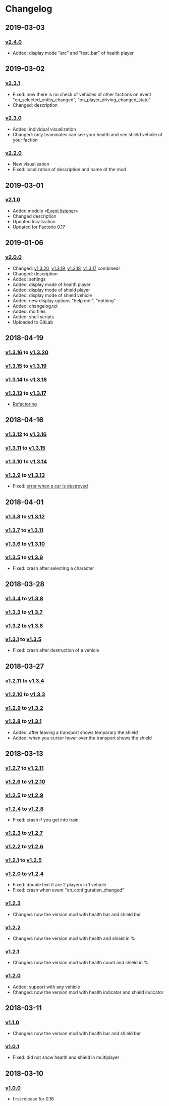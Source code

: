 # Changelog

## 2019-03-03

### [v2.4.0][v2.4.0]

* Added: display mode "arc" and "test_bar" of health player

## 2019-03-02

### [v2.3.1][v2.3.1]

* Fixed: now there is no check of vehicles of other factions on event "on_selected_entity_changed", "on_player_driving_changed_state"
* Changed: description

### [v2.3.0][v2.3.0]

* Added: individual visualization
* Changed: only teammates can see your health and see shield vehicle of your faction

### [v2.2.0][v2.2.0]

* New visualization
* Fixed: localization of description and name of the mod

## 2019-03-01

### [v2.1.0][v2.1.0]

* Added module «[Event listener](https://gitlab.com/ZwerOxotnik/event-listener)»
* Changed description
* Updated localization
* Updated for Factorio 0.17

## 2019-01-06

### [v2.0.0][v2.0.0]

* Changed: [v1.3.20][v1.3.20], [v1.3.19][v1.3.19], [v1.3.18][v1.3.18], [v1.3.17][v1.3.17] combined!
* Changed: description
* Added: settings
* Added: display mode of health player
* Added: display mode of shield player
* Added: display mode of shield vehicle
* Added: new display options "help me!", "nothing"
* Added: changelog.txt
* Added: md files
* Added: shell scripts
* Uploaded to GitLab

## 2018-04-19

### [v1.3.16][v1.3.16] to [v1.3.20][v1.3.20]
### [v1.3.15][v1.3.15] to [v1.3.19][v1.3.19]
### [v1.3.14][v1.3.14] to [v1.3.18][v1.3.18]
### [v1.3.13][v1.3.13] to [v1.3.17][v1.3.17]

* [Refactoring](https://mods.factorio.com/mod/show-health-and-shield/discussion/5ad7ccc27037c1000d6d99c7)

## 2018-04-16

### [v1.3.12][v1.3.12] to [v1.3.16][v1.3.16]
### [v1.3.11][v1.3.11] to [v1.3.15][v1.3.15]
### [v1.3.10][v1.3.10] to [v1.3.14][v1.3.14]
### [v1.3.9][v1.3.9] to [v1.3.13][v1.3.13]

* Fixed: [error when a car is destroyed](https://mods.factorio.com/mod/pack-scenarios/discussion/5ad48c41281e47000c14e0a9)

## 2018-04-01

### [v1.3.8][v1.3.8] to [v1.3.12][v1.3.12]
### [v1.3.7][v1.3.7] to [v1.3.11][v1.3.11]
### [v1.3.6][v1.3.6] to [v1.3.10][v1.3.10]
### [v1.3.5][v1.3.5] to [v1.3.9][v1.3.9]

* Fixed: crash after selecting a character

## 2018-03-28

### [v1.3.4][v1.3.4] to [v1.3.8][v1.3.8]
### [v1.3.3][v1.3.3] to [v1.3.7][v1.3.7]
### [v1.3.2][v1.3.2] to [v1.3.6][v1.3.6]
### [v1.3.1][v1.3.1] to [v1.3.5][v1.3.5]

* Fixed: crash after destruction of a vehicle

## 2018-03-27

### [v1.2.11][v1.2.11] to [v1.3.4][v1.3.4]
### [v1.2.10][v1.2.10] to [v1.3.3][v1.3.3]
### [v1.2.9][v1.2.9] to [v1.3.2][v1.3.2]
### [v1.2.8][v1.2.8] to [v1.3.1][v1.3.1]

* Added: after leaving a transport shows temporary the shield
* Added: when you cursor hover over the transport shows the shield
  
## 2018-03-13

### [v1.2.7][v1.2.7] to [v1.2.11][v1.2.11]
### [v1.2.6][v1.2.6] to [v1.2.10][v1.2.10]
### [v1.2.5][v1.2.5] to [v1.2.9][v1.2.9]
### [v1.2.4][v1.2.4] to [v1.2.8][v1.2.8]

* Fixed: crash if you get into train
  
### [v1.2.3][v1.2.3] to [v1.2.7][v1.2.7]
### [v1.2.2][v1.2.2] to [v1.2.6][v1.2.6]
### [v1.2.1][v1.2.1] to [v1.2.5][v1.2.5]
### [v1.2.0][v1.2.0] to [v1.2.4][v1.2.4]

* Fixed: double text if are 2 players in 1 vehicle
* Fixed: crash when event "on_configuration_changed"

### [v1.2.3][v1.2.3]

* Changed: now the version mod with health bar and shield bar

### [v1.2.2][v1.2.2]

* Changed: now the version mod with health and shield in %

### [v1.2.1][v1.2.1]

* Changed: now the version mod with health count and shield in %

### [v1.2.0][v1.2.0]

* Added: support with any vehicle
* Changed: now the version mod with health indicator and shield indicator

## 2018-03-11

### [v1.1.0][v1.1.0]

* Changed: now the version mod with health bar and shield bar

### [v1.0.1][v1.0.1]

* Fixed: did not show health and shield in multiplayer

## 2018-03-10

### [v1.0.0][v1.0.0]

* first release for 0.16

[v2.4.0]: https://mods.factorio.com/mod/show-health-and-shield/downloads
[v2.3.1]: https://mods.factorio.com/download/show-health-and-shield/5c7a7fbc769efa000bf88197
[v2.3.0]: https://mods.factorio.com/download/show-health-and-shield/5c7a6bb4769efa000bf59a64
[v2.2.0]: https://mods.factorio.com/download/show-health-and-shield/5c7a5b8c769efa000df6000e
[v2.1.0]: https://mods.factorio.com/download/show-health-and-shield/5c78e511507d61000dcd440d
[v2.0.0]: https://mods.factorio.com/download/show-health-and-shield/5c320695199eec000d30270d
[v1.3.20]: https://mods.factorio.com/download/show-health-and-shield/5ad8821f6e5059000a8ae9e8
[v1.3.19]: https://mods.factorio.com/download/show-health-and-shield/5ad882136e5059000a8ae958
[v1.3.18]: https://mods.factorio.com/download/show-health-and-shield/5ad8820983ed88000b1f49dd
[v1.3.17]: https://mods.factorio.com/download/show-health-and-shield/5ad881fe83ed88000b1f49a6
[v1.3.16]: https://mods.factorio.com/download/show-health-and-shield/5ad4e978281e47000923b155
[v1.3.15]: https://mods.factorio.com/download/show-health-and-shield/5ad4e96c9a9ad3000bc9890f
[v1.3.14]: https://mods.factorio.com/download/show-health-and-shield/5ad4e9619a9ad3000abc28e0
[v1.3.13]: https://mods.factorio.com/download/show-health-and-shield/5ad4e950281e47000923adb5
[v1.3.12]: https://mods.factorio.com/download/show-health-and-shield/5ac081c748c6020009eac080
[v1.3.11]: https://mods.factorio.com/download/show-health-and-shield/5ac081bc079813000bfa6f9b
[v1.3.10]: https://mods.factorio.com/download/show-health-and-shield/5ac081b048c602000a81b0f4
[v1.3.9]: https://mods.factorio.com/download/show-health-and-shield/5ac081a548c602000a81b0c2
[v1.3.8]: https://mods.factorio.com/download/show-health-and-shield/5abb729ed19b340009c9314a
[v1.3.7]: https://mods.factorio.com/download/show-health-and-shield/5abb7295ce80aa000d6410cf
[v1.3.6]: https://mods.factorio.com/download/show-health-and-shield/5abb728bd19b34000a5a733e
[v1.3.5]: https://mods.factorio.com/download/show-health-and-shield/5abb727fce80aa0009ff8101
[v1.3.4]: https://mods.factorio.com/download/show-health-and-shield/5aba643f3fc74c000b8e1112
[v1.3.3]: https://mods.factorio.com/download/show-health-and-shield/5aba64353fc74c000a5757a0
[v1.3.2]: https://mods.factorio.com/download/show-health-and-shield/5aba642a3fc74c000b8e0e40
[v1.3.1]: https://mods.factorio.com/download/show-health-and-shield/5aba6416ab28c0000b6f70b7
[v1.2.11]: https://mods.factorio.com/download/show-health-and-shield/5aa7d38082fb570009518300
[v1.2.10]: https://mods.factorio.com/download/show-health-and-shield/5aa7d36d82fb57000ac53532
[v1.2.9]: https://mods.factorio.com/download/show-health-and-shield/5aa7d358b96ad8000af18c79
[v1.2.8]: https://mods.factorio.com/download/show-health-and-shield/5aa7d34682fb57000ac532a9
[v1.2.7]: https://mods.factorio.com/download/show-health-and-shield/5aa767fb84f13e000913e3da
[v1.2.6]: https://mods.factorio.com/download/show-health-and-shield/5aa767f2ba16a8000a67e0a4
[v1.2.5]: https://mods.factorio.com/download/show-health-and-shield/5aa767e7ba16a8000a67e058
[v1.2.4]: https://mods.factorio.com/download/show-health-and-shield/5aa767dbba16a8000c235f09
[v1.2.3]: https://mods.factorio.com/download/show-health-and-shield/5aa6619dba16a8000a5b09e7
[v1.2.2]: https://mods.factorio.com/download/show-health-and-shield/5aa66194ba16a80009412dc4
[v1.2.1]: https://mods.factorio.com/download/show-health-and-shield/5aa6618cba16a8000c16d56b
[v1.2.0]: https://mods.factorio.com/download/show-health-and-shield/5aa6617f84f13e000906c97e
[v1.1.0]: https://mods.factorio.com/download/show-health-and-shield/5aa596e425d0030009b2cd5d
[v1.0.1]: https://mods.factorio.com/download/show-health-and-shield/5aa54fe7dd6340000abeb67b
[v1.0.0]: https://mods.factorio.com/download/show-health-and-shield/5aa3ec7095585100090613bb